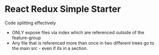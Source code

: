 # React Redux Simple Starter

Code splitting effectively
- ONLY expose files via index which are referenced outside of the feature-group
- Any file that is referenced more than once in two different trees go to the main src - even if its in a section.